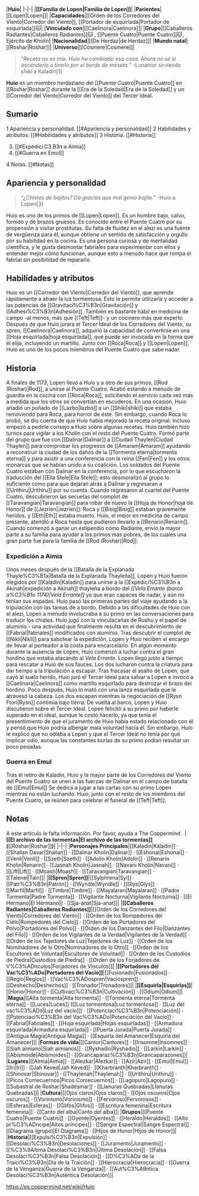 

|**Huio**|
|-|-|
|**[[Familia de Lopen\|Familia de Lopen]]**|
|**Parientes**|[[Lopen\|Lopen]]|
|**Capacidades**|[[Orden de los Corredores del Viento\|Corredor del Viento]], [[Portador de esquirlada\|Portador de esquirlada]]🐱︎|
|**Vinculado con**|[[Caelinora\|Caelinora]]|
|**Grupo**|[[Caballeros Radiantes\|Caballeros Radiantes]]🐱︎ , [[Puente Cuatro\|Puente Cuatro]]🐱︎, Ejército de Kholin|
|**Nacionalidad**|[[De Herdaz\|de Herdaz]]|
|**Mundo natal**|[[Roshar\|Roshar]]|
|**Universo**|[[Cosmere\|Cosmere]]|

>“*Receta no es mía. Huio ha cambiado esa cosa. Ahora no sé si ascenderlo o tirarlo por el borde de meseta.*”
\-Lunamor sirviendo shiki a Kaladin[1]


**Huio** es un miembro herdaziano del [[Puente Cuatro\|Puente Cuatro]] en [[Roshar\|Roshar]] durante la [[Era de la Soledad\|Era de la Soledad]] y un [[Corredor del Viento\|Corredor del Viento]] del Tercer Ideal.

## Sumario

1 Apariencia y personalidad. [[#Apariencia y personalidad]] 
2 Habilidades y atributos. [[#Habilidades y atributos]] 
3 Historia. [[#Historia]] 

3. [[#Expedici.C3.B3n a Aimia]] 
3. [[#Guerra en Emul]] 


4 Notas. [[#Notas]] 


## Apariencia y personalidad
>“*¿Chistes de bajitos? Da gracias que mal genio bajito.*”
\-Huio a Lopen[3]

Huio es uno de los primos de [[Lopen\|Lopen]]. Es un hombre bajo, calvo, fornido y de brazos gruesos. Es conocido entre el Puente Cuatro por su propensión a visitar prostitutas. Su falta de fluidez en el alezi es una fuente de vergüenza para él, aunque obtiene un sentido de satisfacción y orgullo por su habilidad en la cocina. Es una persona curiosa y de mentalidad científica, y le gusta desmontar fabriales para experimentar con ellos y entender mejor cómo funcionan, aunque esto a menudo hace que rompa el fabrial sin posibilidad de repararlo.

## Habilidades y atributos
Huio es un [[Corredor del Viento\|Corredor del Viento]], que aprende rápidamente a atraer la luz tormentosa. Esto le permite utilizarla y acceder a las potencias de [[Gravitaci%C3%B3n\|Gravitación]] y [[Adhesi%C3%B3n\|Adhesión]]. También es bastante hábil en medicina de campo -al menos, más que [[Teft\|Teft]]- y un cocinero más que experto. Después de que Huio jurara el Tercer Ideal de los Corredores del Viento, su spren, [[Caelinora\|Caelinora]], adquirió la capacidad de convertirse en una [[Hoja esquirlada\|hoja esquirlada]], que puede ser invocada en la forma que él elija, incluyendo un martillo.
Junto con [[Roca\|Roca]] y [[Lopen\|Lopen]], Huio es uno de los pocos miembros del Puente Cuatro que sabe nadar.

## Historia
A finales de 1173, Lopen llevó a Huio y a otro de sus primos, [[Rod (Roshar)\|Rod]], a unirse al Puente Cuatro. Acabó estando a menudo de guardia en la cocina con [[Roca\|Roca]], solicitando el servicio cada vez más a medida que los otros se convertían en escuderos. En una ocasión, Huio añadió un puñado de [[Lazbo\|lazbo]] a un [[Shiki\|shiki]] que estaba removiendo para Roca, para horror de éste. Sin embargo, cuando Roca lo probó, se dio cuenta de que Huio había mejorado la receta original. Incluso empezó a pedirle consejo a Huio sobre algunas recetas.
Huio también hizo turnos para vigilar a los Kholin con el resto del Puente Cuatro. Formó parte del grupo que fue con [[Dalinar\|Dalinar]] a [[Ciudad Thaylen\|Ciudad Thaylen]] para comprobar los progresos de [[Amaram\|Amaram]] ayudando a reconstruir la ciudad de los daños de la [[Tormenta eterna\|tormenta eterna]] y para asistir a una conferencia con la reina [[Fen\|Fen]] y los otros monarcas que se habían unido a su coalición. Los soldados del Puente Cuatro estaban con Dalinar en la conferencia, por lo que escucharon la traducción del [[Eila Stele\|Eila Stele]]; esto desmoralizó al grupo lo suficiente como para que dejaran atrás a Dalinar y regresaran a [[Urithiru\|Urithiru]] por su cuenta. Cuando regresaron al cuartel del Puente Cuatro, descubrieron las secuelas del complot de [[Taravangian\|Taravangian]] para robar de nuevo la [[Hoja de Honor\|hoja de Honor]] de [[Jezrien\|Jezrien]]: Roca y [[Bisig\|Bisig]] estaban gravemente heridos, y [[Eth\|Eth]] estaba muerto. Huio, el mejor en medicina de campo presente, atendió a Roca hasta que pudieron llevarlo a [[Renarin\|Renarin]].
Cuando comenzó a ganar un estipendio como Radiante, envió la mayor parte a su familia para ayudar a los primos más pobres, de los cuales una gran parte fue para la familia de [[Rod (Roshar)\|Rod]].

### Expedición a Aimia
Unos meses después de la [[Batalla de la Explanada Thayle%C3%B1a\|Batalla de la Explanada Thayleña]], Lopen y Huio fueron elegidos por [[Kaladin\|Kaladin]] para unirse a la [[Expedici%C3%B3n a Akinah\|expedición a Akinah]] thayleña a bordo del *[[Vela Errante (barco a%C3%B1o 1174)\|Vela Errante]]* ya que eran capaces de nadar, y aún no tenían sus espadas. Huio pasó las primeras partes del viaje ayudando a la tripulación con las tareas de a bordo. Debido a las dificultades de Huio con el alezi, Lopen a menudo involucraba a su primo en las conversaciones para traducir los chistes. Huio jugó con la vinculacañas de Rushu y el papel de aluminio - una actividad que finalmente resulta en el descubrimiento de [[Fabrial\|fabriales]] modificados con aluminio.
Tras descubrir el complot de [[Nikli\|Nikli]] para sabotear la expedición, Lopen y Huio reciben el encargo de llevar al porteador a la costa para encarcelarlo.
En algún momento durante la ausencia de Lopen, Huio comenzó a luchar contra el gran hordino que estaba atacando al *Vela Errante*. Lopen llegó justo a tiempo para rescatar a Huio de sus fauces. Los dos lucharon contra la criatura para dar tiempo a la tripulación a escapar. Tras fracasar el asalto de Lopen, que cayó al suelo herido, Huio juró el Tercer Ideal para salvar a Lopen e invocó a [[Caelinora\|Caelinora]] como martillo esquirlado para destrozar el brazo del hordino. Poco después, Huio lo mató con una lanza esquirlada que le atravesó la cabeza. Los dos escapan mientras la negociación de [[Rysn Ftori\|Rysn]] continúa bajo tierra.
De vuelta al barco, Lopen y Huio discutieron sobre el Tercer Ideal. Lopen felicitó a su primo por haberle superado en el ideal, aunque le costó hacerlo, ya que tenía el presentimiento de que el juramento de Huio había estado relacionado con él y pensó que Huio podría albergar mala voluntad hacia él. Sin embargo, Huio le explicó que no odiaba a Lopen y que el Tercer Ideal no tenía por qué implicar odio, aunque las constantes burlas de su primo podían resultar un poco pesadas.

### Guerra en Emul
Tras el retiro de Kaladin, Huio y la mayor parte de los Corredores del Viento del Puente Cuatro se unen a las fuerzas de Dalinar en el campo de batalla de [[Emul\|Emul]] Se dedica a jugar a las cartas con su primo Lopen mientras no están luchando.  Huio, junto con el resto de los miembros del Puente Cuatro, se reúnen para celebrar el funeral de [[Teft\|Teft]].

## Notas

A este artículo le falta información. Por favor, ayuda a The Coppermind .
|**[[El archivo de las tormentas\|El archivo de las tormentas]] (**[[Roshar\|Roshar]]**)**|
|-|-|
|**Personajes Principales**|[[Kaladin\|Kaladin]] · [[Shallan Davar\|Shallan]] · [[Dalinar Kholin\|Dalinar]] · [[Eshonai\|Eshonai]] · [[Venli\|Venli]] · [[Szeth\|Szeth]] · [[Adolin Kholin\|Adolin]] · [[Renarin Kholin\|Renarin]] · [[Jasnah Kholin\|Jasnah]] · [[Navani Kholin\|Navani]] · [[Lift\|Lift]] · [[Moash\|Moash]] · [[Taravangian\|Taravangian]] · [[Talenel\|Taln]]|
|**[[Spren\|Spren]]**|[[Sylphrena\|Syl]] · [[Patr%C3%B3n\|Patrón]] · [[Wyndle\|Wyndle]] · [[Glys\|Glys]] · [[Marfil\|Marfil]] · [[Timbre\|Timbre]] · [[Mayalaran\|Mayalaran]] · [[Padre Tormenta\|Padre Tormenta]] · [[Vigilante Nocturna\|Vigilante Nocturna]] · [[El Hermano\|El Hermano]] · [[Sja-anat\|Sja-anat]]|
|**[[Caballeros Radiantes\|Caballeros Radiantes]]**|[[Orden de los Corredores del Viento\|Corredores del Viento]] · [[Orden de los Rompedores del Cielo\|Rompedores del Cielo]] · [[Orden de los Portadores del Polvo\|Portadores del Polvo]] · [[Orden de los Danzantes del Filo\|Danzantes del Filo]] · [[Orden de los Vigilantes de la Verdad\|Vigilantes de la Verdad]] · [[Orden de los Tejedores de Luz\|Tejedores de Luz]] · [[Orden de los Nominadores de lo Otro\|Nominadores de lo Otro]] · [[Orden de los Escultores de Voluntad\|Escultores de Voluntad]] · [[Orden de los Custodios de Piedra\|Custodios de Piedra]] · [[Orden de los Forjadores de V%C3%ADnculos\|Forjadores de Vínculos]]|
|**[[Portadores del Vac%C3%ADo\|Portadores del Vacío]]**|[[Fusionado\|Fusionados]] · [[Regio\|Regios]] · [[Vac%C3%ADospren\|Vacíospren]] · [[Deshecho\|Deshechos]] · [[Tronador\|Tronadores]]|
|**[[Esquirla\|Esquirlas]]**|[[Honor\|Honor]] · [[Cultivaci%C3%B3n\|Cultivación]] · [[Odium\|Odium]]|
|**Magia**|[[Alta tormenta\|Alta tormenta]] · [[Tormenta eterna\|Tormenta eterna]] · [[Luces\|Luces]] ([[Luz tormentosa\|Luz tormentosa]] · [[Luz del vac%C3%ADo\|Luz del vacío]]) · [[Potenciaci%C3%B3n\|Potenciación]] · [[Potenciaci%C3%B3n del Vac%C3%ADo\|Potenciación del Vacío]] · [[Fabrial\|Fabriales]] · [[Hoja esquirlada\|Hojas esquirladas]] · [[Armadura esquirlada\|Armadura esquirlada]] · [[Puerta Jurada\|Puerta Jurada]] · [[Antigua Magia\|Antigua Magia]] · [[Esquirla del Amanecer\|Esquirla del Amanecer]]|
|**Formas de vida**|[[Cantor\|Cantores]] · [[Insomne\|Insomnes]] · [[Siah aimiano\|Siah aimianos]] · [[Ryshadio\|Ryshadio]] · [[Larkin\|Larkin]] · [[Abismoide\|Abismoides]] · [[Grancaparaz%C3%B3n\|Grancaparazones]]|
|**Lugares**|[[Aimia\|Aimia]] · [[Alezkar\|Alezkar]] · [[Azir\|Azir]] · [[Emul\|Emul]] · [[Iri\|Iri]] · [[Jah Keved\|Jah Keved]] · [[Kharbranth\|Kharbranth]] · [[Shinovar\|Shinovar]] · [[Thaylenah\|Thaylenah]] · [[Urithiru\|Urithiru]] · [[Picos Comecuernos\|Picos Comecuernos]] · [[Lagopuro\|Lagopuro]] · [[Subastral de Roshar\|Shadesmar]] · [[Llanuras Quebradas\|Llanuras Quebradas]]|
|**Cultura**|[[Ojos claros\|Ojos claros]] · [[Ojos oscuros\|Ojos oscuros]] · [[Vorinismo\|Vorinismo]] · [[Fervoroso\|Fervorosos]] · [[Esferas\|Esferas]] · [[Glifos\|Glifos]] · [[Escritura femenina\|Escritura femenina]] · [[Canto del alba\|Canto del alba]]|
|**Grupos**|[[Puente Cuatro\|Puente Cuatro]] · [[Oyente\|Oyentes]] · [[Heraldo\|Heraldos]] · [[Alto pr%C3%ADncipe\|Altos príncipes]] · [[Sangre Espectral\|Sangre Espectral]] · [[Diagrama (grupo)\|El Diagrama]] · [[Hijos de Honor\|Hijos de Honor]]|
|**Historia**|[[Expulsi%C3%B3n\|Expulsión]] · [[Desolaci%C3%B3n\|Desolaciones]] · [[Juramento\|Juramento]] · [[%C3%9Altima Desolaci%C3%B3n\|Última Desolación]] · [[Falsa Desolaci%C3%B3n\|Falsa Desolación]] · [[D%C3%ADa de la Traici%C3%B3n\|Día de la Traición]] · [[Hierocracia\|Hierocracia]] · [[Guerra de la Venganza\|Guerra de la Venganza]] · [[Aut%C3%A9ntica Desolaci%C3%B3n\|Auténtica Desolación]]|



https://es.coppermind.net/wiki/Huio